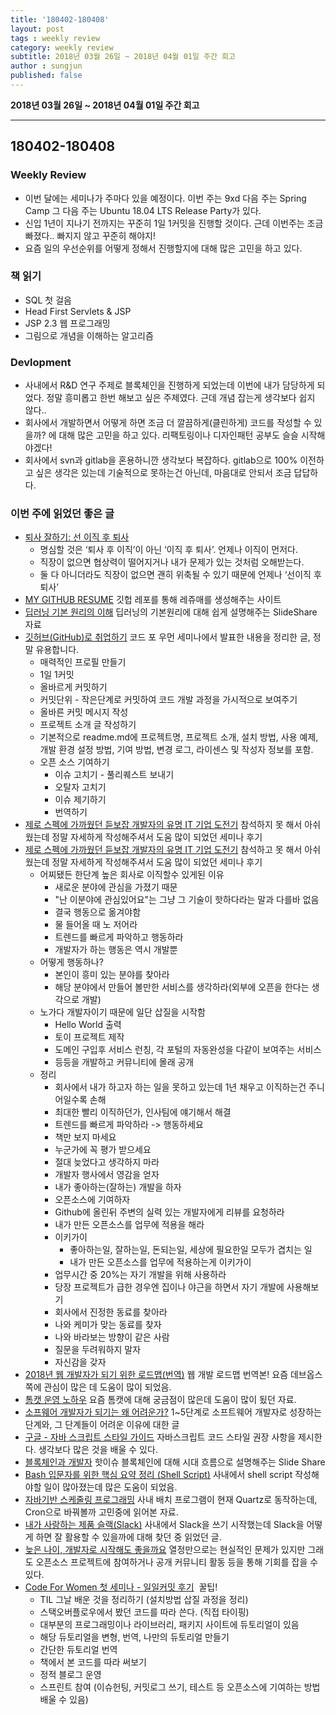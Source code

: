 ```yaml
---
title: '180402-180408'  
layout: post  
tags : weekly review
category: weekly review
subtitle: 2018년 03월 26일 ~ 2018년 04월 01일 주간 회고
author : sungjun
published: false
---
```


**2018년 03월 26일 ~ 2018년 04월 01일 주간 회고** 

---

## 180402-180408

### Weekly Review
  - 이번 달에는 세미나가 주마다 있을 예정이다. 이번 주는 9xd 다음 주는 Spring Camp 그 다음 주는 Ubuntu 18.04 LTS Release Party가 있다.
  - 신입 1년이 지나기 전까지는 꾸준히 1일 1커밋을 진행할 것이다. 근데 이번주는 조금 빠졌다.. 빠지지 않고 꾸준히 해야지!
  - 요즘 일의 우선순위를 어떻게 정해서 진행할지에 대해 많은 고민을 하고 있다.

### 책 읽기
  - SQL 첫 걸음
  - Head First Servlets & JSP
  - JSP 2.3 웹 프로그래밍
  - 그림으로 개념을 이해하는 알고리즘

### Devlopment
  - 사내에서 R&D 연구 주제로 블록체인을 진행하게 되었는데 이번에 내가 담당하게 되었다. 정말 흥미롭고 한번 해보고 싶은 주제였다. 근데 개념 잡는게 생각보다 쉽지 않다..
  - 회사에서 개발하면서 어떻게 하면 조금 더 깔끔하게(클린하게) 코드를 작성할 수 있을까? 에 대해 많은 고민을 하고 있다. 리팩토링이나 디자인패턴 공부도 슬슬 시작해야겠다!
  - 회사에서 svn과 gitlab을 혼용하니깐 생각보다 복잡하다. gitlab으로 100% 이전하고 싶은 생각은 있는데 기술적으로 못하는건 아닌데, 마음대로 안되서 조금 답답하다.

### 이번 주에 읽었던 좋은 글
  - [퇴사 잘하기: 선 이직 후 퇴사](http://ppss.kr/archives/107898)
    - 명심할 것은 ‘퇴사 후 이직’이 아닌 ‘이직 후 퇴사’. 언제나 이직이 먼저다.
    - 직장이 없으면 협상력이 떨어지거나 내가 문제가 있는 것처럼 오해받는다.
    - 둘 다 아니더라도 직장이 없으면 괜히 위축될 수 있기 때문에 언제나 ‘선이직 후퇴사’
  - [MY GITHUB RESUME](http://resume.github.io/) 깃헙 레포를 통해 레쥬매를 생성해주는 사이트
  - [딥러닝 기본 원리의 이해](https://www.slideshare.net/HeeWonPark11/ss-80653977) 딥러닝의 기본원리에 대해 쉽게 설명해주는 SlideShare 자료
  - [깃허브(GitHub)로 취업하기](http://sujinlee.me/professional-github/) 코드 포 우먼 세미나에서 발표한 내용을 정리한 글, 정말 유용합니다.
    - 매력적인 프로필 만들기
    - 1일 1커밋
    - 올바르게 커밋하기
    - 커밋단위 - 작은단계로 커밋하여 코드 개발 과정을 가시적으로 보여주기
    - 올바른 커밋 메시지 작성
    - 프로젝트 소개 글 작성하기
    - 기본적으로 readme.md에  프로젝트명, 프로젝트 소개, 설치 방법, 사용 예제, 개발 환경 설정 방법, 기여 방법, 변경 로그, 라이센스 및 작성자 정보를 포함.
    - 오픈 소스 기여하기
      - 이슈 고치기 - 풀리퀘스트 보내기
      - 오탈자 고치기
      - 이슈 제기하기
      - 번역하기
  - [제로 스펙에 가까웠던 듣보잡 개발자의 유명 IT 기업 도전기](http://jojoldu.tistory.com/280) 참석하지 못 해서 아쉬웠는데 정말 자세하게 작성해주셔서 도움 많이 되었던 세미나 후기
  - [제로 스펙에 가까웠던 듣보잡 개발자의 유명 IT 기업 도전기](http://jojoldu.tistory.com/280) 참석하고 못 해서 아쉬웠는데 정말 자세하게 작성해주셔서 도움 많이 되었던 세미나 후기
    - 어찌됐든 한단계 높은 회사로 이직할수 있게된 이유
      - 새로운 분야에 관심을 가졌기 때문
      - "난 이분야에 관심있어요"는 그냥 그 기술이 핫하다라는 말과 다를바 없음
      - 결국 행동으로 옮겨야함
      - 물 들어올 때 노 저어라
      - 트렌드를 빠르게 파악하고 행동하라
      - 개발자가 하는 행동은 역시 개발뿐
    - 어떻게 행동하나?
      - 본인이 흥미 있는 분야를 찾아라
      - 해당 분야에서 만들어 볼만한 서비스를 생각하라(외부에 오픈을 한다는 생각으로 개발)
    - 노가다 개발자이기 때문에 일단 삽질을 시작함
      - Hello World 출력
      - 토이 프로젝트 제작
      - 도메인 구입후 서비스 런칭, 각 포털의 자동완성을 다같이 보여주는 서비스
      - 등등을 개발하고 커뮤니티에 몰래 공개
    - 정리
      - 회사에서 내가 하고자 하는 일을 못하고 있는데 1년 채우고 이직하는건 주니어일수록 손해
      - 최대한 빨리 이직하던가, 인사팀에 얘기해서 해결
      - 트렌드를 빠르게 파악하라 -> 행동하세요
      - 책만 보지 마세요
      - 누군가에 꼭 평가 받으세요
      - 절대 늦었다고 생각하지 마라
      - 개발자 행사에서 영감을 얻자
      - 내가 좋아하는(잘하는) 개발을 하자
      - 오픈소스에 기여하자
      - Github에 올린뒤 주변의 실력 있는 개발자에게 리뷰를 요청하라
      - 내가 만든 오픈소스를 업무에 적용을 해라
      - 이키가이
        - 좋아하는일, 잘하는일, 돈되는일, 세상에 필요한일 모두가 겹치는 일
        - 내가 만든 오픈소스를 업무에 적용하는게 이키가이
      - 업무시간 중 20%는 자기 개발을 위해 사용하라
      - 당장 프로젝트가 급한 경우엔 집이나 야근을 하면서 자기 개발에 사용해보기
      -  회사에서 진정한 동료를 찾아라
      - 나와 케미가 맞는 동료를 찾자
      - 나와 바라보는 방향이 같은 사람
      - 질문을 두려워하지 말자
      - 자신감을 갖자
  - [2018년 웹 개발자가 되기 위한 로드맵(번역)](https://github.com/devJang/developer-roadmap) 웹 개발 로드맵 번역본! 요즘 데브옵스 쪽에 관심이 많은 데 도움이 많이 되었음.
  - [톰캣 운영 노하우](https://www.slideshare.net/jieunsys/ss-56543446) 요즘 톰캣에 대해 궁금점이 많은데 도움이 많이 됬던 자료.
  - [소프웨어 개발자가 되기는 왜 어려운가?](http://hl1itj.tistory.com/136) 1~5단계로 소프트웨어 개발자로 성장하는 단계와, 그 단계들이 어려운 이유에 대한 글
  - [구글 - 자바 스크립트 스타일 가이드](https://www.vobour.com/%EA%B5%AC%EA%B8%80%EC%9D%80-%EC%9E%90%EB%B0%94-%EC%8A%A4%ED%81%AC%EB%A6%BD%ED%8A%B8-%EC%8A%A4%ED%83%80%EC%9D%BC-%EA%B0%80%EC%9D%B4%EB%93%9C%EB%A5%BC-%EB%B0%9C%ED%96%89-%ED%95%A9%EB%8B%88%EB%8B%A4-%EB%8B%A4%EC%9D%8C%EC%9D%80-%EB%AA%87-%EA%B0%80%EC%A7%80-%ED%95%B5%EC%8B%AC) 자바스크립트 코드 스타일 권장 사항을 제시한다. 생각보다 많은 것을 배울 수 있다.
  - [블록체인과 개발자](https://www.slideshare.net/yusookim90/ss-92535876) 핫이슈 블록체인에 대해 시대 흐름으로 설명해주는 Slide Share
  - [Bash 입문자를 위한 핵심 요약 정리 (Shell Script)](https://blog.gaerae.com/2015/01/bash-hello-world.html) 사내에서 shell script 작성해야할 일이 많아졌는데 많은 도움이 되었음.
  - [자바기반 스케줄링 프로그래밍](https://www.slideshare.net/redrebel/ss-42209509) 사내 배치 프로그램이 현재 Quartz로 동작하는데, Cron으로 바꿔볼까 고민중에 읽어본 자료.
  - [내가 사랑하는 제품 슬랙(Slack)](https://sungmooncho.com/2015/05/21/slack/) 사내에서 Slack을 쓰기 시작했는데 Slack을 어떻게 하면 잘 활용할 수 있을까에 대해 찾던 중 읽었던 글.
  - [늦은 나이, 개발자로 시작해도 좋을까요](https://taegon.kim/archives/7829) 열정만으로는 현실적인 문제가 있지만 그래도 오픈소스 프로젝트에 참여하거나 공개 커뮤니티 활동 등을 통해 기회를 잡을 수 있다.
  - [Code For Women 첫 세미나 - 일일커밋 후기](https://www.slideshare.net/zzonee/code-for-women-92561941)  꿀팁!
    - TIL 그날 배운 것을 정리하기 (설치방법 삽질 과정을 정리)
    - 스택오버플로우에서 봤던 코드를 따라 쓴다. (직접 타이핑)
    - 대부분의 프로그래밍이나 라이브러리, 패키지 사이트에 듀토리얼이 있음
    - 해당 듀토리얼을 변형, 번역, 나만의 듀토리얼 만들기
    - 간단한 듀토리얼 번역
    - 책에서 본 코드를 따라 써보기
    - 정적 블로그 운영
    - 스프린트 참여 (이슈헌팅, 커밋로그 쓰기, 테스트 등 오픈소스에 기여하는 방법 배울 수 있음)
